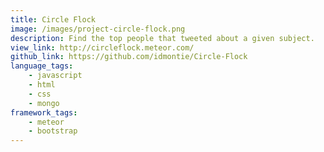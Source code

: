 ```yaml
---
title: Circle Flock
image: /images/project-circle-flock.png
description: Find the top people that tweeted about a given subject.
view_link: http://circleflock.meteor.com/
github_link: https://github.com/idmontie/Circle-Flock
language_tags:
    - javascript
    - html
    - css
    - mongo
framework_tags:
    - meteor
    - bootstrap
---
```

